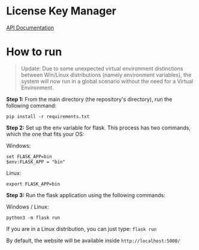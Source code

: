 # License Key Manager

[API Documentation](https://documenter.getpostman.com/view/20172540/UVsSP3vk)

# How to run

> Update: Due to some unexpected virtual environment distinctions between Win/Linux distributions (namely environment variables), the system will now run in a global scenario without the need for a Virtual Environment.

**Step 1:** From the main directory (the repository's directory), run the following command:

```
pip install -r requirements.txt
```

**Step 2:** Set up the env variable for flask. This process has two commands, which the one that fits your OS:

Windows:
```
set FLASK_APP=bin
$env:FLASK_APP = "bin"
```

Linux:
```
export FLASK_APP=bin
```

**Step 3:** Run the flask application using the following commands:

Windows / Linux:
```
python3 -m flask run
```

If you are in a Linux distribution, you can just type: ```flask run```

By default, the website will be available inside ```http://localhost:5000/```